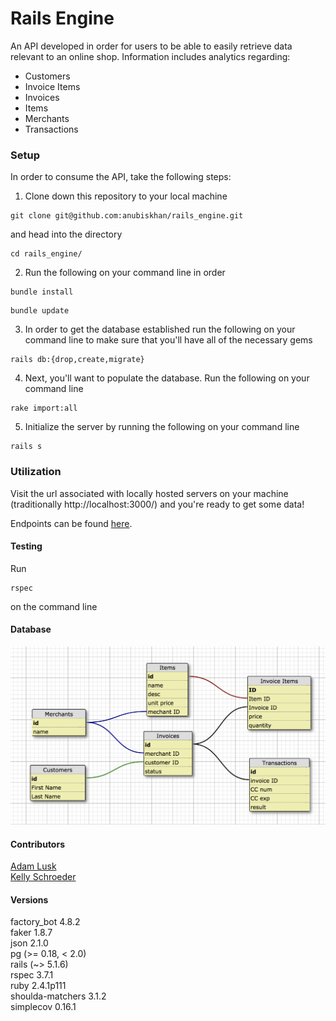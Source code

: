 # Rails Engine
  An API developed in order for users to be able to easily retrieve data relevant to an online shop. Information includes analytics regarding:
  - Customers
  - Invoice Items
  - Invoices
  - Items
  - Merchants
  - Transactions

### Setup
In order to consume the API, take the following steps:
  1. Clone down this repository to your local machine
  ```
  git clone git@github.com:anubiskhan/rails_engine.git
  ```
  and head into the directory
  ```
  cd rails_engine/
  ```
  2. Run the following on your command line in order
  ```
  bundle install
  ```
  ```
  bundle update
  ```

  3. In order to get the database established run the following on your command line to make sure that you'll have all of the necessary gems
  ```
  rails db:{drop,create,migrate}
  ```

  4. Next, you'll want to populate the database. Run the following on your command line
  ```
  rake import:all
  ```
  5. Initialize the server by running the following on your command line
  ```
  rails s
  ```

### Utilization

Visit the url associated with locally hosted servers on your machine (traditionally http://localhost:3000/) and you're ready to get some data!

Endpoints can be found [here](http://backend.turing.io/module3/projects/rails_engine#check-ins-and-milestones).

#### Testing
Run 
```
rspec
``` 
on the command line

#### Database

![](db/rails-engine-schema.png?raw=true)

#### Contributors

  [Adam Lusk](https://github.com/Vadlusk)  
  [Kelly Schroeder](https://github.com/anubiskhan)
#### Versions

factory_bot 4.8.2  
faker 1.8.7  
json 2.1.0  
pg (>= 0.18, < 2.0)  
rails (~> 5.1.6)  
rspec 3.7.1  
ruby 2.4.1p111  
shoulda-matchers 3.1.2  
simplecov 0.16.1  
